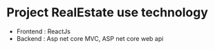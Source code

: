 # Project RealEstate use technology
- Frontend : ReactJs
- Backend : Asp net core MVC, ASP net core web api